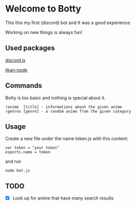 # Welcome to Botty

  This this my first (discord) bot and It was a good experience.

  Working on new things is always fun!

## Used packages
   [discord.js](https://discord.js.org/#/)
  
   [jikan-node](https://github.com/xy137/jikan-node)

## Commands
Botty is too basic and nothing is special about it.

  	!anime  [title] - informations about the given anime
	!genres [genre] - a random anime from the given category
	
## Usage
Create a new file under the name token.js with this content:

	var token = "your token"
	exports.name = token
	
and run

	node bot.js

## TODO
- [X] Look up for anime that have many search results
